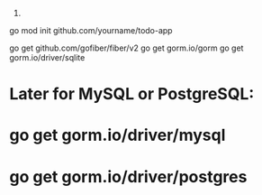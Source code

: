 1.
go mod init github.com/yourname/todo-app

go get github.com/gofiber/fiber/v2
go get gorm.io/gorm
go get gorm.io/driver/sqlite

# Later for MySQL or PostgreSQL:
# go get gorm.io/driver/mysql
# go get gorm.io/driver/postgres